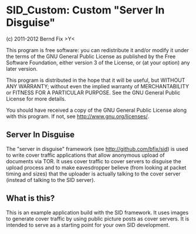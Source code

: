 
SID_Custom: Custom "Server In Disguise"
=======================================

(c) 2011-2012 Bernd Fix   >Y<

This program is free software: you can redistribute it and/or modify
it under the terms of the GNU General Public License as published by
the Free Software Foundation, either version 3 of the License, or (at
your option) any later version.

This program is distributed in the hope that it will be useful, but
WITHOUT ANY WARRANTY; without even the implied warranty of
MERCHANTABILITY or FITNESS FOR A PARTICULAR PURPOSE.  See the GNU
General Public License for more details.

You should have received a copy of the GNU General Public License
along with this program.  If not, see <http://www.gnu.org/licenses/>.

Server In Disguise
------------------

The "server in disguise" framework (see http://github.com/bfix/sid) is
used to write cover traffic applications that allow anonymous upload of
documents via TOR. It uses cover traffic to cover servers to disguise
the upload process and to make eavesdropper believe (from looking at
packet timing and sizes) that the uploader is actually talking to the
cover server (instead of talking to the SID server).

What is this?
------------- 

This is an example application build with the SID framework. It uses images
to generate cover traffic by using public picture posts as cover servers. It
is intended to serve as a starting point for your own SID development.  
